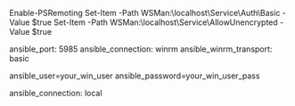 Enable-PSRemoting
Set-Item -Path WSMan:\localhost\Service\Auth\Basic -Value $true
Set-Item -Path WSMan:\localhost\Service\AllowUnencrypted -Value $true

ansible_port: 5985
ansible_connection: winrm
ansible_winrm_transport: basic

ansible_user=your_win_user
ansible_password=your_win_user_pass

ansible_connection: local
